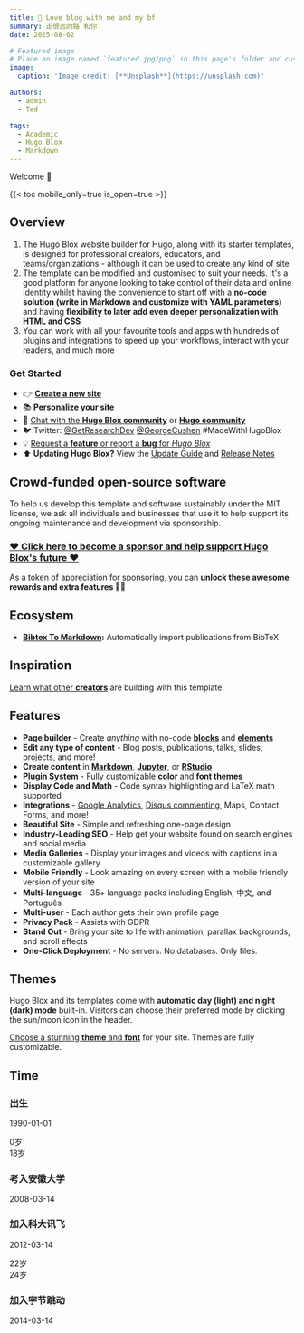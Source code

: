 ```yaml
---
title: 💟 Love blog with me and my bf
summary: 走很远的路 和你
date: 2025-08-02

# Featured image
# Place an image named `featured.jpg/png` in this page's folder and customize its options here.
image:
  caption: 'Image credit: [**Unsplash**](https://unsplash.com)'

authors:
  - admin
  - Ted

tags:
  - Academic
  - Hugo Blox
  - Markdown
---
```


Welcome 👋

{{< toc mobile_only=true is_open=true >}}

## Overview

1. The Hugo Blox website builder for Hugo, along with its starter templates, is designed for professional creators, educators, and teams/organizations - although it can be used to create any kind of site
2. The template can be modified and customised to suit your needs. It's a good platform for anyone looking to take control of their data and online identity whilst having the convenience to start off with a **no-code solution (write in Markdown and customize with YAML parameters)** and having **flexibility to later add even deeper personalization with HTML and CSS**
3. You can work with all your favourite tools and apps with hundreds of plugins and integrations to speed up your workflows, interact with your readers, and much more

[//]: # ([![The template is mobile first with a responsive design to ensure that your site looks stunning on every device.]&#40;https://raw.githubusercontent.com/wowchemy/wowchemy-hugo-modules/main/starters/academic/preview.png&#41;]&#40;https://hugoblox.com&#41;)

### Get Started

- 👉 [**Create a new site**](https://hugoblox.com/templates/)
- 📚 [**Personalize your site**](https://docs.hugoblox.com/)
- 💬 [Chat with the **Hugo Blox community**](https://discord.gg/z8wNYzb) or [**Hugo community**](https://discourse.gohugo.io)
- 🐦 Twitter: [@GetResearchDev](https://twitter.com/GetResearchDev) [@GeorgeCushen](https://twitter.com/GeorgeCushen) #MadeWithHugoBlox
- 💡 [Request a **feature** or report a **bug** for _Hugo Blox_](https://github.com/HugoBlox/hugo-blox-builder/issues)
- ⬆️ **Updating Hugo Blox?** View the [Update Guide](https://docs.hugoblox.com/reference/update/) and [Release Notes](https://github.com/HugoBlox/hugo-blox-builder/releases)

## Crowd-funded open-source software

To help us develop this template and software sustainably under the MIT license, we ask all individuals and businesses that use it to help support its ongoing maintenance and development via sponsorship.

### [❤️ Click here to become a sponsor and help support Hugo Blox's future ❤️](https://hugoblox.com/sponsor/)

As a token of appreciation for sponsoring, you can **unlock [these](https://hugoblox.com/sponsor/) awesome rewards and extra features 🦄✨**

## Ecosystem

- **[Bibtex To Markdown](https://github.com/GetRD/academic-file-converter):** Automatically import publications from BibTeX

## Inspiration

[Learn what other **creators**](https://hugoblox.com/creators/) are building with this template.

## Features

- **Page builder** - Create _anything_ with no-code [**blocks**](https://hugoblox.com/blocks/) and [**elements**](https://docs.hugoblox.com/reference/markdown/)
- **Edit any type of content** - Blog posts, publications, talks, slides, projects, and more!
- **Create content** in [**Markdown**](https://docs.hugoblox.com/reference/markdown/), [**Jupyter**](https://docs.hugoblox.com/getting-started/cms/), or [**RStudio**](https://docs.hugoblox.com/getting-started/cms/)
- **Plugin System** - Fully customizable [**color** and **font themes**](https://docs.hugoblox.com/getting-started/customize/)
- **Display Code and Math** - Code syntax highlighting and LaTeX math supported
- **Integrations** - [Google Analytics](https://analytics.google.com), [Disqus commenting](https://disqus.com), Maps, Contact Forms, and more!
- **Beautiful Site** - Simple and refreshing one-page design
- **Industry-Leading SEO** - Help get your website found on search engines and social media
- **Media Galleries** - Display your images and videos with captions in a customizable gallery
- **Mobile Friendly** - Look amazing on every screen with a mobile friendly version of your site
- **Multi-language** - 35+ language packs including English, 中文, and Português
- **Multi-user** - Each author gets their own profile page
- **Privacy Pack** - Assists with GDPR
- **Stand Out** - Bring your site to life with animation, parallax backgrounds, and scroll effects
- **One-Click Deployment** - No servers. No databases. Only files.

## Themes

Hugo Blox and its templates come with **automatic day (light) and night (dark) mode** built-in. Visitors can choose their preferred mode by clicking the sun/moon icon in the header.

[Choose a stunning **theme** and **font**](https://docs.hugoblox.com/getting-started/customize/) for your site. Themes are fully customizable.

## Time
<section class="relative my-12">
  <!-- 中间时间线 -->
  <div class="border-l-4 border-gray-300 absolute h-full left-1/2 transform -translate-x-1/2"></div>

  <!-- 时间点：出生 -->
  <div class="mb-12 flex justify-between items-center w-full">
    <div class="w-5/12 text-right pr-6">
      <h3 class="text-xl font-semibold">出生</h3>
      <p class="text-sm text-gray-500">1990-01-01</p>
    </div>
    <div class="bg-black text-white text-sm rounded-full px-3 py-1">0岁</div>
    <div class="w-5/12"></div>
  </div>

  <!-- 时间点：考入大学 -->
  <div class="mb-12 flex justify-between items-center w-full">
    <div class="w-5/12"></div>
    <div class="bg-black text-white text-sm rounded-full px-3 py-1">18岁</div>
    <div class="w-5/12 pl-6">
      <h3 class="text-xl font-semibold">考入安徽大学</h3>
      <p class="text-sm text-gray-500">2008-03-14</p>
    </div>
  </div>

  <!-- 时间点：加入科大讯飞 -->
  <div class="mb-12 flex justify-between items-center w-full">
    <div class="w-5/12 text-right pr-6">
      <h3 class="text-xl font-semibold">加入科大讯飞</h3>
      <p class="text-sm text-gray-500">2012-03-14</p>
    </div>
    <div class="bg-black text-white text-sm rounded-full px-3 py-1">22岁</div>
    <div class="w-5/12"></div>
  </div>

  <!-- 时间点：加入字节跳动 -->
  <div class="mb-12 flex justify-between items-center w-full">
    <div class="w-5/12"></div>
    <div class="bg-black text-white text-sm rounded-full px-3 py-1">24岁</div>
    <div class="w-5/12 pl-6">
      <h3 class="text-xl font-semibold">加入字节跳动</h3>
      <p class="text-sm text-gray-500">2014-03-14</p>
    </div>
  </div>
</section>


